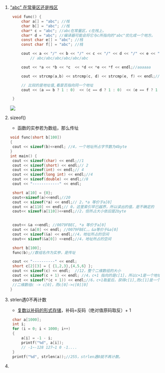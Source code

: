 1. ["abc" 在常量区还是栈区](https://blog.csdn.net/qq_40024275/article/details/100526940)

   ```c
   	void func() {
   		char a[] = "abc"; //栈
   		char b[] = "abc"; //栈
   		char* c = "abc"; //abc在常量区，c在栈上。
   		char* d = "abc"; //编译器可能会将它与c所指向的"abc"优化成一个地方。
   		const char e[] = "abc"; //栈
   		const char f[] = "abc"; //栈
   
   		cout << a << "/" << b << "/" << c << "/" << d << "/" << e << "/" << f << endl;
           	// abc/abc/abc/abc/abc/abc
   
   		cout << *a << *b << *c  << *d << *e << *f << endl;//aaaaaa
   
   		cout << strcmp(a,b) << strcmp(c, d) << strcmp(e, f) << endl;// 000，说明字符串是相等的
   
   		// 比较的是地址值,看是否指向同一个地址
   		cout << (a == b ? 1 : 0)  << (c == d ? 1 : 0)  << (e == f ? 1 : 0) << endl; //010
   
   	}
   ```

   ![](D:/gitRepository/daily/Language/c/legend/笔试abc常量区.png)

2. sizeof()

   - 函数的实参若为数组，那么传址

   ```c++
   void func(short b[100])
   {
   	cout << sizeof(b)<<endl; //4，一个地址所占字节数为4byte
   }
   int main() {
   	cout << sizeof(char) << endl;//1
   	cout << sizeof(short) << endl;// 2
   	cout << sizeof(int) << endl;// 4
   	cout << sizeof(long int) << endl;//4
   	cout << sizeof(double) << endl;//8
   	cout << "------------" << endl;
   
   	short a[10] = {0};
   	cout<<sizeof(a)<<endl;//20
   	cout << sizeof(*a) << endl;// 2，*a 等价于a[0]
   	cout << a[110] << endl;// 0，这里索引早已越界，所以读出的值，是不确定的
   	cout<< sizeof(a[110])<<endl;//2，但所占大小依旧是2byte
   
   	
   	cout<< &a <<endl; //0079FBEC, *a 等价于a[0]
   	cout << &a[0] << endl; //0079FBEC，，&a等价于&a[0]
   	cout << sizeof(&a) << endl;//4，地址所占的空间
   	cout<< sizeof(&a[0]) <<endl;//4，地址所占的空间
   
   	short b[100];
   	func(b);//数组名作为实参，是传址
   
   	cout << "----------" << endl;
   	short c[2][3] = { {1,2,3},{4,5,6} };
   	cout << sizeof(c) << endl;	//12，整个二维数组的大小
   	cout << sizeof(c + 1) << endl; //4，c+1 指向的是c[1]，所以c+1是一个地址值，而c[1]指向的是c[1][0]
   	cout << sizeof(*(c + 1)) << endl;//6，c+1取星后，获得c[1],而c[1]是一个一维数组名，所以是2x3
   	//二维数组c -> c[0]，而c[0]->c[0][0]
   }
   ```

3. strlen遇0不再计数

   - [复数以补码的形式存储](https://blog.csdn.net/b1480521874/article/details/102723491)，补码=反码（绝对值原码取反）+ 1

   ```c++
   	char a[1000];
   	int i;
   	for (i = 0; i < 1000; i++)
   	{
   		a[i] = -1 - i;
   		printf("%d", a[i]);
   		// -1~-128 127~1 0 -1....
   	}
   	printf("%d", strlen(a));//255，strlen遇0就不再计数。
   ```

   

4. 